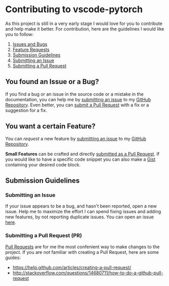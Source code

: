 # Contributing to vscode-pytorch

As this project is still in a very early stage I would love for you to contribute and help make it better.
For contribution, here are the guidelines I would like you to follow:

1. [Issues and Bugs](#issue)
2. [Feature Requests](#feature)
3. [Submission Guidelines](#submit)
  1. [Submitting an Issue](#submit-issue)
  2. [Submitting a Pull Request](#submit-pr)

## <a name="issue" > </a> You found an Issue or a Bug?

If you find a bug or an issue in the source code or a mistake in the documentation, you can help me by
[submitting an issue](#submit-issue) to my [GitHub Repository](https://github.com/SvenBecker/vscode-pytorch). Even better, you can [submit a Pull Request](#submit-pr) with a fix or a suggestion for a fix.

## <a name="feature" > </a> You want a certain Feature?

You can *request* a new feature by [submitting an issue](#submit-issue) to my [GitHub Repository](https://github.com/SvenBecker/vscode-pytorch).

**Small Features** can be crafted and directly [submitted as a Pull Request](#submit-pr). If you would like to have a specific code snippet you can also make a [Gist](https://help.github.com/articles/about-gists/) containing your desired code block.

## <a name="submit" > </a>Submission Guidelines

### <a name="submit-issue" > </a> Submitting an Issue

If your issue appears to be a bug, and hasn't been reported, open a new issue.
Help me to maximize the effort I can spend fixing issues and adding new features, by not
reporting duplicate issues. You can open an issue [here](https://github.com/SvenBecker/vscode-pytorch/issues/new).

### <a name="submit-pr" > </a> Submitting a Pull Request (PR)

[Pull Requests](https://github.com/SvenBecker/vscode-pytorch/pulls) are for me the most confenient way to make changes to the project. If you are not familiar with creating a Pull Request, here are some guides:

- <https://help.github.com/articles/creating-a-pull-request/>
- <http://stackoverflow.com/questions/14680711/how-to-do-a-github-pull-request>
